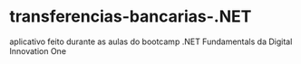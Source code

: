# transferencias-bancarias-.NET
aplicativo feito durante as aulas do bootcamp .NET Fundamentals da Digital Innovation One
